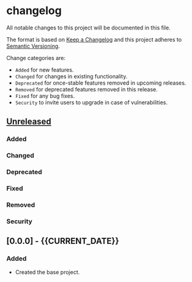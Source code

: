 # changelog

All notable changes to this project will be documented in this file.

The format is based on [Keep a Changelog](http://keepachangelog.com/en/1.0.0/)
and this project adheres to [Semantic Versioning](http://semver.org/spec/v2.0.0.html).

Change categories are:

* `Added` for new features.
* `Changed` for changes in existing functionality.
* `Deprecated` for once-stable features removed in upcoming releases.
* `Removed` for deprecated features removed in this release.
* `Fixed` for any bug fixes.
* `Security` to invite users to upgrade in case of vulnerabilities.

## [Unreleased]
### Added
### Changed
### Deprecated
### Fixed
### Removed
### Security

## [0.0.0] - {{CURRENT_DATE}}
### Added
- Created the base project.

[Unreleased]: https://github.com/saibotsivad/{{REPO_NAME}}/compare/v0.0.0...HEAD
[0.0.1]: https://github.com/saibotsivad/{{REPO_NAME}}/compare/v0.0.0...v0.0.1
